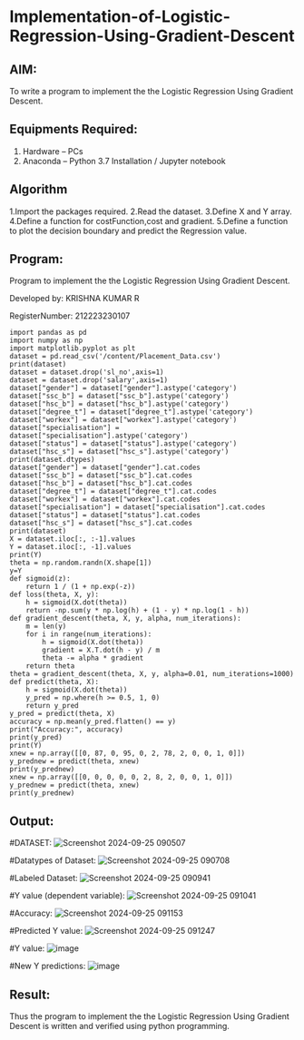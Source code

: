 # Implementation-of-Logistic-Regression-Using-Gradient-Descent

## AIM:
To write a program to implement the the Logistic Regression Using Gradient Descent.

## Equipments Required:
1. Hardware – PCs
2. Anaconda – Python 3.7 Installation / Jupyter notebook

## Algorithm
1.Import the packages required. 
2.Read the dataset. 
3.Define X and Y array. 
4.Define a function for costFunction,cost and gradient. 
5.Define a function to plot the decision boundary and predict the Regression value.

## Program:

Program to implement the the Logistic Regression Using Gradient Descent.

Developed by: KRISHNA KUMAR R

RegisterNumber:  212223230107

```
import pandas as pd
import numpy as np
import matplotlib.pyplot as plt
dataset = pd.read_csv('/content/Placement_Data.csv')
print(dataset)
dataset = dataset.drop('sl_no',axis=1) 
dataset = dataset.drop('salary',axis=1)
dataset["gender"] = dataset["gender"].astype('category')
dataset["ssc_b"] = dataset["ssc_b"].astype('category')
dataset["hsc_b"] = dataset["hsc_b"].astype('category')
dataset["degree_t"] = dataset["degree_t"].astype('category')
dataset["workex"] = dataset["workex"].astype('category')
dataset["specialisation"] = dataset["specialisation"].astype('category')
dataset["status"] = dataset["status"].astype('category')
dataset["hsc_s"] = dataset["hsc_s"].astype('category')
print(dataset.dtypes)
dataset["gender"] = dataset["gender"].cat.codes
dataset["ssc_b"] = dataset["ssc_b"].cat.codes
dataset["hsc_b"] = dataset["hsc_b"].cat.codes
dataset["degree_t"] = dataset["degree_t"].cat.codes
dataset["workex"] = dataset["workex"].cat.codes
dataset["specialisation"] = dataset["specialisation"].cat.codes
dataset["status"] = dataset["status"].cat.codes
dataset["hsc_s"] = dataset["hsc_s"].cat.codes
print(dataset)
X = dataset.iloc[:, :-1].values
Y = dataset.iloc[:, -1].values
print(Y)
theta = np.random.randn(X.shape[1])
y=Y
def sigmoid(z):
    return 1 / (1 + np.exp(-z))
def loss(theta, X, y):
    h = sigmoid(X.dot(theta))
    return -np.sum(y * np.log(h) + (1 - y) * np.log(1 - h))
def gradient_descent(theta, X, y, alpha, num_iterations):
    m = len(y)
    for i in range(num_iterations):
        h = sigmoid(X.dot(theta))
        gradient = X.T.dot(h - y) / m
        theta -= alpha * gradient
    return theta
theta = gradient_descent(theta, X, y, alpha=0.01, num_iterations=1000)
def predict(theta, X):
    h = sigmoid(X.dot(theta))
    y_pred = np.where(h >= 0.5, 1, 0)
    return y_pred
y_pred = predict(theta, X)
accuracy = np.mean(y_pred.flatten() == y)
print("Accuracy:", accuracy)
print(y_pred)
print(Y)
xnew = np.array([[0, 87, 0, 95, 0, 2, 78, 2, 0, 0, 1, 0]])
y_prednew = predict(theta, xnew)
print(y_prednew)
xnew = np.array([[0, 0, 0, 0, 0, 2, 8, 2, 0, 0, 1, 0]])
y_prednew = predict(theta, xnew)
print(y_prednew)
```
## Output:

#DATASET:
![Screenshot 2024-09-25 090507](https://github.com/user-attachments/assets/a82dfd44-8a8a-42c9-83f4-f7e927beab43)

#Datatypes of Dataset:
![Screenshot 2024-09-25 090708](https://github.com/user-attachments/assets/ffcaa580-160f-46d5-963e-ed53e10029ab)

#Labeled Dataset:
![Screenshot 2024-09-25 090941](https://github.com/user-attachments/assets/5857a294-912f-43a1-8a29-2ffeabca76c0)

#Y value (dependent variable):
![Screenshot 2024-09-25 091041](https://github.com/user-attachments/assets/14f50fa0-06a5-4a9b-964b-ccef7bd29113)

#Accuracy:
![Screenshot 2024-09-25 091153](https://github.com/user-attachments/assets/6d59b799-942d-4cf4-8ad6-0cf6146e8d6a)

#Predicted Y value:
![Screenshot 2024-09-25 091247](https://github.com/user-attachments/assets/33e6e46c-4416-424d-9eaf-ceee79d948f5)

#Y value:
![image](https://github.com/user-attachments/assets/2fa19613-35dc-4c82-a052-95c7944aed75)

#New Y predictions:
![image](https://github.com/user-attachments/assets/19ee28e9-77fb-41bb-b3e2-78816c28058b)

## Result:
Thus the program to implement the the Logistic Regression Using Gradient Descent is written and verified using python programming.

